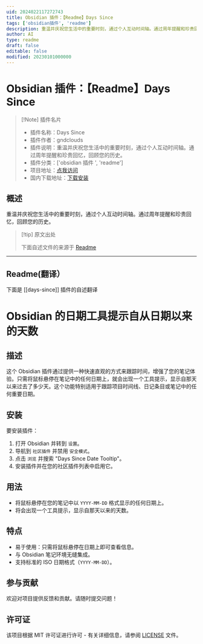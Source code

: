 ```yaml
---
uid: 2024022117272743
title: Obsidian 插件：【Readme】Days Since
tags: ['obsidian插件', 'readme']
description: 重温并庆祝您生活中的重要时刻，通过个人互动时间轴。通过周年提醒和珍贵回忆，回顾您的历史。
author: AI
type: readme
draft: false
editable: false
modified: 20230101000000
---
```


# Obsidian 插件：【Readme】Days Since

> [!Note] 插件名片
> - 插件名称：Days Since
> - 插件作者：gndclouds
> - 插件说明：重温并庆祝您生活中的重要时刻，通过个人互动时间轴。通过周年提醒和珍贵回忆，回顾您的历史。
> - 插件分类：['obsidian 插件 ', 'readme']
> - 项目地址：[点我访问](https://github.com/gndclouds/days-since-obsidian)
> - 国内下载地址：[下载安装](https://pkmer.cn/products/plugin/pluginMarket/?days-since)

## 概述

重温并庆祝您生活中的重要时刻，通过个人互动时间轴。通过周年提醒和珍贵回忆，回顾您的历史。

> [!tip] 原文出处
>
>下面自述文件的来源于 [Readme](https://ghproxy.net/https://raw.githubusercontent.com/gndclouds/days-since-obsidian/main/README.md)

---

## Readme(翻译）

下面是 [[days-since]] 插件的自述翻译

# Obsidian 的日期工具提示自从日期以来的天数

## 描述

这个 Obsidian 插件通过提供一种快速直观的方式来跟踪时间，增强了您的笔记体验。只需将鼠标悬停在笔记中的任何日期上，就会出现一个工具提示，显示自那天以来过去了多少天。这个功能特别适用于跟踪项目时间线、日记条目或笔记中的任何重要日期。

## 安装

要安装插件：

1. 打开 Obsidian 并转到 `设置`。
2. 导航到 `社区插件` 并禁用 `安全模式`。
3. 点击 `浏览` 并搜索 "Days Since Date Tooltip"。
4. 安装插件并在您的社区插件列表中启用它。

## 用法

- 将鼠标悬停在您的笔记中以 `YYYY-MM-DD` 格式显示的任何日期上。
- 将会出现一个工具提示，显示自那天以来的天数。

## 特点

- 易于使用：只需将鼠标悬停在日期上即可查看信息。
- 与 Obsidian 笔记环境无缝集成。
- 支持标准的 ISO 日期格式（`YYYY-MM-DD`）。

## 参与贡献

欢迎对项目提供反馈和贡献。请随时提交问题！

## 许可证

该项目根据 MIT 许可证进行许可 - 有关详细信息，请参阅 [LICENSE](LICENSE) 文件。
